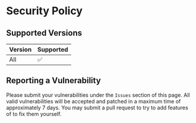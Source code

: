 # Security Policy

## Supported Versions

| Version | Supported          |
| ------- | ------------------ |
| All     | :white_check_mark: |

## Reporting a Vulnerability

Please submit your vulnerabilities under the `Issues` section of this page.
All valid vulnerabilities will be accepted and patched in a maximum time of approximately 7 days.
You may submit a pull request to try to add features of to fix them yourself.
